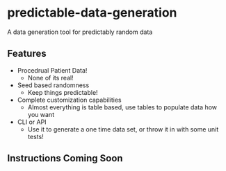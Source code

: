 # predictable-data-generation
A data generation tool for predictably random data

## Features

- Procedrual Patient Data!
  - None of its real!
- Seed based randomness
  - Keep things predictable!
- Complete customization capabilities
  - Almost everything is table based, use tables to populate data how you want
- CLI or API
  - Use it to generate a one time data set, or throw it in with some unit tests!

## Instructions Coming Soon
